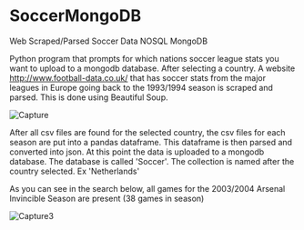 # SoccerMongoDB
Web Scraped/Parsed Soccer Data NOSQL MongoDB

Python program that prompts for which nations soccer league stats you want to upload to a mongodb database.
After selecting a country. A website http://www.football-data.co.uk/ that has soccer stats from the major leagues in Europe going back to the 1993/1994 season is scraped and parsed. This is done using Beautiful Soup.


![Capture](https://user-images.githubusercontent.com/62077185/106338703-78ec4800-6262-11eb-9d58-3aa36713d6ff.JPG)


After all csv files are found for the selected country, the csv files for each season are put into a pandas dataframe. This dataframe is then parsed and converted into json.
At this point the data is uploaded to a mongodb database. 
The database is called 'Soccer'.
The collection is named after the country selected. Ex 'Netherlands'

As you can see in the search below, all games for the 2003/2004 Arsenal Invincible Season are present (38 games in season)


![Capture3](https://user-images.githubusercontent.com/62077185/106338702-7853b180-6262-11eb-9ac3-43b254297ffc.JPG)
